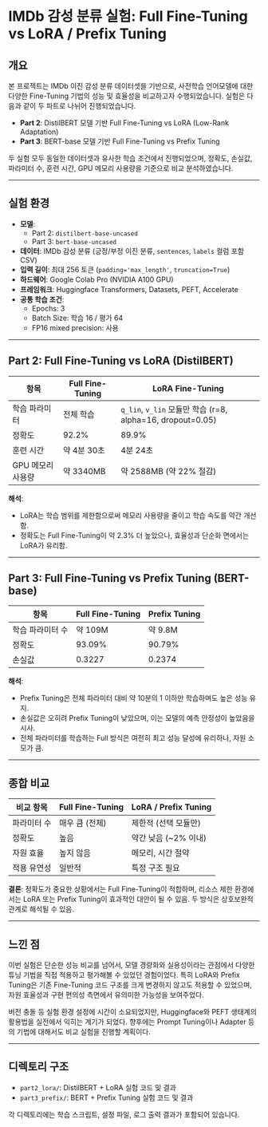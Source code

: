 # IMDb 감성 분류 실험: Full Fine-Tuning vs LoRA / Prefix Tuning


## 개요

본 프로젝트는 IMDb 이진 감성 분류 데이터셋을 기반으로, 사전학습 언어모델에 대한 다양한 Fine-Tuning 기법의 성능 및 효율성을 비교하고자 수행되었습니다. 실험은 다음과 같이 두 파트로 나뉘어 진행되었습니다.

- **Part 2**: DistilBERT 모델 기반 Full Fine-Tuning vs LoRA (Low-Rank Adaptation)
- **Part 3**: BERT-base 모델 기반 Full Fine-Tuning vs Prefix Tuning

두 실험 모두 동일한 데이터셋과 유사한 학습 조건에서 진행되었으며, 정확도, 손실값, 파라미터 수, 훈련 시간, GPU 메모리 사용량을 기준으로 비교 분석하였습니다.

---

## 실험 환경

- **모델**:
  - Part 2: `distilbert-base-uncased`
  - Part 3: `bert-base-uncased`
- **데이터**: IMDb 감성 분류 (긍정/부정 이진 분류, `sentences`, `labels` 컬럼 포함 CSV)
- **입력 길이**: 최대 256 토큰 (`padding='max_length'`, `truncation=True`)
- **하드웨어**: Google Colab Pro (NVIDIA A100 GPU)
- **프레임워크**: Huggingface Transformers, Datasets, PEFT, Accelerate
- **공통 학습 조건**:
  - Epochs: 3
  - Batch Size: 학습 16 / 평가 64
  - FP16 mixed precision: 사용

---

## Part 2: Full Fine-Tuning vs LoRA (DistilBERT)

| 항목 | Full Fine-Tuning | LoRA Fine-Tuning |
|------|------------------|------------------|
| 학습 파라미터 | 전체 학습 | `q_lin`, `v_lin` 모듈만 학습 (r=8, alpha=16, dropout=0.05) |
| 정확도 | 92.2% | 89.9% |
| 훈련 시간 | 약 4분 30초 | 4분 24초 |
| GPU 메모리 사용량 | 약 3340MB | 약 2588MB (약 22% 절감) |

**해석**:
- LoRA는 학습 범위를 제한함으로써 메모리 사용량을 줄이고 학습 속도를 약간 개선함.
- 정확도는 Full Fine-Tuning이 약 2.3% 더 높았으나, 효율성과 단순화 면에서는 LoRA가 유리함.

---

## Part 3: Full Fine-Tuning vs Prefix Tuning (BERT-base)

| 항목 | Full Fine-Tuning | Prefix Tuning |
|------|------------------|----------------|
| 학습 파라미터 수 | 약 109M | 약 9.8M |
| 정확도 | 93.09% | 90.79% |
| 손실값 | 0.3227 | 0.2374 |

**해석**:
- Prefix Tuning은 전체 파라미터 대비 약 10분의 1 이하만 학습하며도 높은 성능 유지.
- 손실값은 오히려 Prefix Tuning이 낮았으며, 이는 모델의 예측 안정성이 높았음을 시사.
- 전체 파라미터를 학습하는 Full 방식은 여전히 최고 성능 달성에 유리하나, 자원 소모가 큼.

---

## 종합 비교

| 비교 항목 | Full Fine-Tuning | LoRA / Prefix Tuning |
|-----------|------------------|------------------------|
| 파라미터 수 | 매우 큼 (전체) | 제한적 (선택 모듈만) |
| 정확도 | 높음 | 약간 낮음 (~2% 이내) |
| 자원 효율 | 높지 않음 | 메모리, 시간 절약 |
| 적용 유연성 | 일반적 | 특정 구조 필요 |

**결론**: 정확도가 중요한 상황에서는 Full Fine-Tuning이 적합하며, 리소스 제한 환경에서는 LoRA 또는 Prefix Tuning이 효과적인 대안이 될 수 있음. 두 방식은 상호보완적 관계로 해석될 수 있음.

---

## 느낀 점

이번 실험은 단순한 성능 비교를 넘어서, 모델 경량화와 실용성이라는 관점에서 다양한 튜닝 기법을 직접 적용하고 평가해볼 수 있었던 경험이었다. 특히 LoRA와 Prefix Tuning은 기존 Fine-Tuning 코드 구조를 크게 변경하지 않고도 적용할 수 있었으며, 자원 효율성과 구현 편의성 측면에서 유의미한 가능성을 보여주었다.

버전 충돌 등 실험 환경 설정에 시간이 소요되었지만, Huggingface와 PEFT 생태계의 활용법을 실전에서 익히는 계기가 되었다. 향후에는 Prompt Tuning이나 Adapter 등의 기법에 대해서도 비교 실험을 진행할 계획이다.

---

## 디렉토리 구조

- `part2_lora/`: DistilBERT + LoRA 실험 코드 및 결과
- `part3_prefix/`: BERT + Prefix Tuning 실험 코드 및 결과

각 디렉토리에는 학습 스크립트, 설정 파일, 로그 출력 결과가 포함되어 있습니다.
